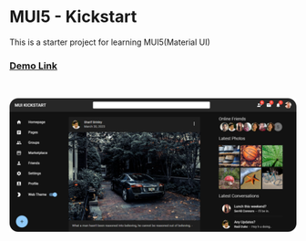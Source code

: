 # MUI5 - Kickstart

This is a starter project for learning MUI5(Material UI)

### [Demo Link]()

<br/>

![screenshot](./src/assets/screenshot.png)
